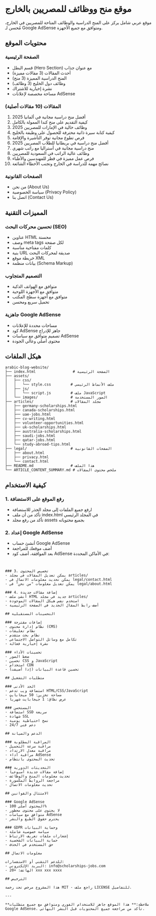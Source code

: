 # موقع منح ووظائف للمصريين بالخارج

موقع عربي شامل يركز على المنح الدراسية والوظائف المتاحة للمصريين في الخارج، مُحسن لـ Google AdSense ومتوافق مع جميع الأجهزة.

## محتويات الموقع

### الصفحة الرئيسية
- قسم البطل (Hero Section) مع عنوان جذاب
- أحدث المقالات (3 مقالات مميزة)
- المنح الدراسية المميزة (3 منح)
- وظائف دول الخليج (3 وظائف)
- نشرة إخبارية للاشتراك
- مساحة مخصصة لإعلانات AdSense

### المقالات (10 مقالات أصلية)
1. أفضل منح دراسية مجانية في ألمانيا 2025
2. كيفية التقديم على منح كندا الممولة بالكامل
3. وظائف خالية في الإمارات للمصريين 2025
4. كيفية كتابة سيرة ذاتية محترفة للحصول على وظيفة بالخليج
5. فرص تطوع مجانية توفر التأشيرة والإقامة
6. أفضل منح دراسية في بريطانيا للطلاب المصريين 2025
7. منح دراسية مجانية في أستراليا مع راتب شهري
8. وظائف عالية الراتب في السعودية للمصريين
9. فرص عمل مميزة في قطر للمهندسين والأطباء
10. نصائح مهمة للدراسة في الخارج وتجنب الأخطاء الشائعة

### الصفحات القانونية
- من نحن (About Us)
- سياسة الخصوصية (Privacy Policy)
- اتصل بنا (Contact Us)

## المميزات التقنية

### تحسين محركات البحث (SEO)
- عناوين HTML محسنة
- وصف meta tags لكل صفحة
- كلمات مفتاحية مناسبة
- بنية URL صديقة لمحركات البحث
- خريطة موقع XML
- بيانات منظمة (Schema Markup)

### التصميم المتجاوب
- متوافق مع الهواتف الذكية
- متوافق مع الأجهزة اللوحية
- متوافق مع أجهزة سطح المكتب
- تحميل سريع ومحسن

### جاهزية Google AdSense
- مساحات محددة للإعلانات
- كود AdSense جاهز للإدراج
- تصميم متوافق مع سياسات AdSense
- محتوى أصلي وعالي الجودة

## هيكل الملفات

```
arabic-blog-website/
├── index.html                 # الصفحة الرئيسية
├── assets/
│   ├── css/
│   │   └── style.css         # ملف الأنماط الرئيسي
│   ├── js/
│   │   └── script.js         # ملف JavaScript
│   └── images/               # الصور المستخدمة
├── articles/                 # مجلد المقالات
│   ├── germany-scholarships.html
│   ├── canada-scholarships.html
│   ├── uae-jobs.html
│   ├── cv-writing.html
│   ├── volunteer-opportunities.html
│   ├── uk-scholarships.html
│   ├── australia-scholarships.html
│   ├── saudi-jobs.html
│   ├── qatar-jobs.html
│   └── study-abroad-tips.html
├── legal/                    # الصفحات القانونية
│   ├── about.html
│   ├── privacy.html
│   └── contact.html
├── README.md                 # هذا الملف
└── ARTICLE_CONTENT_SUMMARY.md # ملخص محتوى المقالات
```

## كيفية الاستخدام

### 1. رفع الموقع على الاستضافة
- ارفع جميع الملفات إلى مجلد الجذر للاستضافة
- تأكد من أن ملف index.html في المجلد الرئيسي
- تأكد من رفع مجلد assets بجميع محتوياته

### 2. إعداد Google AdSense
- أنشئ حساب Google AdSense
- أضف موقعك للمراجعة
- بعد الموافقة، أضف كود AdSense في الأماكن المحددة:
  ```html
<script async src="https://pagead2.googlesyndication.com/pagead/js/adsbygoogle.js?client=ca-pub-3645504142703497"
     crossorigin="anonymous"></script>

  ```

### 3. تخصيص المحتوى
- يمكن تعديل المقالات في مجلد articles/
- يمكن تحديث معلومات الاتصال في legal/contact.html
- يمكن تعديل معلومات "من نحن" في legal/about.html

### 4. إضافة مقالات جديدة
- أنشئ ملف HTML جديد في مجلد articles/
- استخدم نفس هيكل المقالات الموجودة
- أضف رابط المقال الجديد في الصفحة الرئيسية

## التحسينات المستقبلية

### إضافات مقترحة
- نظام إدارة محتوى (CMS)
- نظام تعليقات
- نظام بحث متقدم
- تكامل مع وسائل التواصل الاجتماعي
- نشرة إخبارية فعالة

### تحسينات الأداء
- ضغط الصور
- تحسين CSS و JavaScript
- استخدام CDN
- تحسين قاعدة البيانات (إذا أضيفت)

## متطلبات التشغيل

### الحد الأدنى
- استضافة ويب تدعم HTML/CSS/JavaScript
- مساحة تخزين: 50 ميجابايت
- عرض نطاق: 1 جيجابايت شهرياً

### المستحسن
- استضافة SSD سريعة
- شهادة SSL
- نسخ احتياطية يومية
- دعم فني 24/7

## الدعم والصيانة

### المراقبة المطلوبة
- مراقبة سرعة التحميل
- مراقبة معدل الارتداد
- مراقبة أداء AdSense
- تحديث المحتوى بانتظام

### التحديثات الدورية
- إضافة مقالات جديدة أسبوعياً
- تحديث معلومات المنح والوظائف
- مراجعة الروابط المكسورة
- تحديث معلومات الاتصال

## الامتثال والقوانين

### Google AdSense
- المحتوى أصلي 100%
- لا يحتوي على محتوى محظور
- متوافق مع سياسات AdSense
- يحترم حقوق الطبع والنشر

### GDPR وحماية البيانات
- سياسة خصوصية شاملة
- إشعارات ملفات تعريف الارتباط
- حماية البيانات الشخصية
- حق المستخدم في الحذف

## معلومات الاتصال

للدعم التقني أو الاستفسارات:
- البريد الإلكتروني: info@scholarships-jobs.com
- الهاتف: +20 xxx xxx xxxx

## الترخيص

هذا المشروع مرخص تحت رخصة MIT - راجع ملف LICENSE للتفاصيل.

---

**ملاحظة:** هذا الموقع جاهز للاستخدام الفوري ومتوافق مع جميع متطلبات Google AdSense. تأكد من مراجعة جميع المحتويات قبل النشر النهائي.

